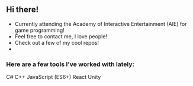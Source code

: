 ## Hi there!

- Currently attending the Academy of Interactive Entertainment (AIE) for game programming!
- Feel free to contact me, I love people!
- Check out a few of my cool repos!
- 
### Here are a few tools I've worked with lately:
C#
C++
JavaScript (ES6+)
React
Unity
<!--
**devinbroussard/devinbroussard** is a ✨ _special_ ✨ repository because its `README.md` (this file) appears on your GitHub profile.

Here are some ideas to get you started:

- 🔭 I’m currently working on ...
- 🌱 I’m currently learning ...
- 👯 I’m looking to collaborate on ...
- 🤔 I’m looking for help with ...
- 💬 Ask me about ...
- 📫 How to reach me: ...
- 😄 Pronouns: ...
- ⚡ Fun fact: ...
-->
